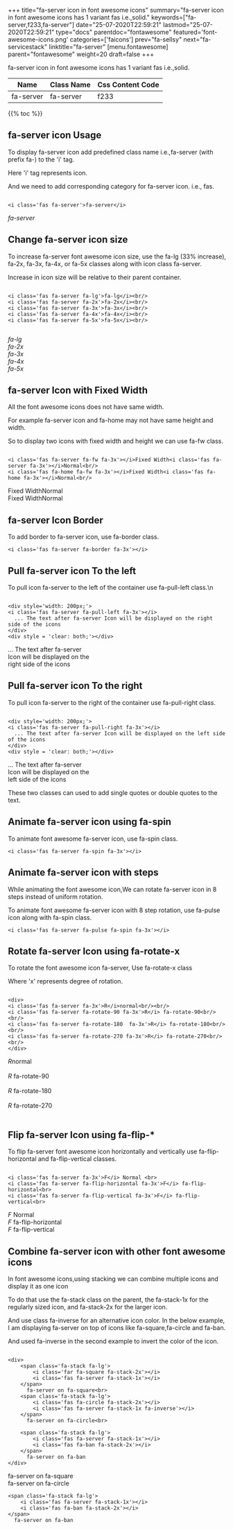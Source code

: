 +++
title="fa-server icon in font awesome icons"
summary="fa-server icon in font awesome icons has 1 variant fas i.e.,solid."
keywords=["fa-server,f233,fa-server"]
date="25-07-2020T22:59:21"
lastmod="25-07-2020T22:59:21"
type="docs"
parentdoc="fontawesome"
featured='font-awesome-icons.png'
categories=['faicons']
prev="fa-sellsy"
next="fa-servicestack"
linktitle="fa-server"
[menu.fontawesome]
parent="fontawesome"
weight=20
draft=false
+++


fa-server icon in font awesome icons has 1 variant fas i.e.,solid.

<div class='table-responsive'><table class='table'><thead><tr><th>Name</th><th>Class Name</th><th>Css Content Code</th></tr></thead><tbody><tr><td>fa-server</td><td>fa-server</td><td>f233</td></tr></tbody></table></div>


{{% toc %}}


## fa-server icon Usage

To display fa-server icon add predefined class name i.e.,fa-server (with prefix fa-) to the 'i' tag.

Here 'i' tag represents icon.

And we need to add corresponding category for fa-server icon. i.e., fas.


```

<i class='fas fa-server'>fa-server</i>
```

<i class='fas fa-server'>fa-server</i>




## Change fa-server icon size
To increase fa-server font awesome icon size, use the fa-lg (33% increase), fa-2x, fa-3x, fa-4x, or fa-5x classes along with icon class fa-server.

Increase in icon size will be relative to their parent container. 

```

<i class='fas fa-server fa-lg'>fa-lg</i><br/>
<i class='fas fa-server fa-2x'>fa-2x</i><br/>
<i class='fas fa-server fa-3x'>fa-3x</i><br/>
<i class='fas fa-server fa-4x'>fa-4x</i><br/>
<i class='fas fa-server fa-5x'>fa-5x</i><br/>
            
```

<i class='fas fa-server fa-lg'>fa-lg</i><br/>
<i class='fas fa-server fa-2x'>fa-2x</i><br/>
<i class='fas fa-server fa-3x'>fa-3x</i><br/>
<i class='fas fa-server fa-4x'>fa-4x</i><br/>
<i class='fas fa-server fa-5x'>fa-5x</i><br/>
            



## fa-server Icon with Fixed Width 

All the font awesome icons does not have same width.

For example fa-server icon and fa-home may not have same height and width.

So to display two icons with fixed width and height we can use fa-fw class.


```

<i class='fas fa-server fa-fw fa-3x'></i>Fixed Width<i class='fas fa-server fa-3x'></i>Normal<br/>
<i class='fas fa-home fa-fw fa-3x'></i>Fixed Width<i class='fas fa-home fa-3x'></i>Normal<br/>
```

<i class='fas fa-server fa-fw fa-3x'></i>Fixed Width<i class='fas fa-server fa-3x'></i>Normal<br/>
<i class='fas fa-home fa-fw fa-3x'></i>Fixed Width<i class='fas fa-home fa-3x'></i>Normal<br/>



## fa-server Icon Border 

To add border to fa-server icon, use fa-border class.


```
<i class='fas fa-server fa-border fa-3x'></i>

```
<i class='fas fa-server fa-border fa-3x'></i>





## Pull fa-server icon To the left

To pull icon fa-server to the left of the container use fa-pull-left class.\n

```

<div style='width: 200px;'>
<i class='fas fa-server fa-pull-left fa-3x'></i>
  ... The text after fa-server Icon will be displayed on the right side of the icons
</div>
<div style = 'clear: both;'></div>
```

<div style='width: 200px;'>
<i class='fas fa-server fa-pull-left fa-3x'></i>
  ... The text after fa-server Icon will be displayed on the right side of the icons
</div>
<div style = 'clear: both;'></div>




## Pull fa-server icon To the right
To pull icon fa-server to the right of the container use fa-pull-right class.

```

<div style='width: 200px;'>
<i class='fas fa-server fa-pull-right fa-3x'></i>
  ... The text after fa-server Icon will be displayed on the left side of the icons
</div>
<div style = 'clear: both;'></div>
```

<div style='width: 200px;'>
<i class='fas fa-server fa-pull-right fa-3x'></i>
  ... The text after fa-server Icon will be displayed on the left side of the icons
</div>
<div style = 'clear: both;'></div>

These two classes can used to add single quotes or double quotes to the text.


## Animate fa-server icon using fa-spin
To animate font awesome fa-server icon, use fa-spin class.

```
<i class='fas fa-server fa-spin fa-3x'></i>
```
<i class='fas fa-server fa-spin fa-3x'></i>




## Animate fa-server icon with steps
While animating the font awesome icon,We can rotate fa-server icon in 8 steps instead of uniform rotation.

To animate font awesome fa-server icon with 8 step rotation, use fa-pulse icon along with fa-spin class.


```
<i class='fas fa-server fa-pulse fa-spin fa-3x'></i>

```
<i class='fas fa-server fa-pulse fa-spin fa-3x'></i>





## Rotate fa-server Icon using fa-rotate-x
To rotate the font awesome icon fa-server, Use fa-rotate-x class

Where 'x' represents degree of rotation.


```

<div>
<i class='fas fa-server fa-3x'>R</i>normal<br/><br/>
<i class='fas fa-server fa-rotate-90 fa-3x'>R</i> fa-rotate-90<br/><br/> 
<i class='fas fa-server fa-rotate-180  fa-3x'>R</i> fa-rotate-180<br/><br/> 
<i class='fas fa-server fa-rotate-270 fa-3x'>R</i> fa-rotate-270<br/><br/>
</div>
```

<div>
<i class='fas fa-server fa-3x'>R</i>normal<br/><br/>
<i class='fas fa-server fa-rotate-90 fa-3x'>R</i> fa-rotate-90<br/><br/> 
<i class='fas fa-server fa-rotate-180  fa-3x'>R</i> fa-rotate-180<br/><br/> 
<i class='fas fa-server fa-rotate-270 fa-3x'>R</i> fa-rotate-270<br/><br/>
</div>




## Flip fa-server Icon using fa-flip-*
To flip fa-server font awesome icon horizontally and vertically use fa-flip-horizontal and fa-flip-vertical classes. 

```

<i class='fas fa-server fa-3x'>F</i> Normal <br>
<i class='fas fa-server fa-flip-horizontal fa-3x'>F</i> fa-flip-horizontal<br>
<i class='fas fa-server fa-flip-vertical fa-3x'>F</i> fa-flip-vertical<br>
```

<i class='fas fa-server fa-3x'>F</i> Normal <br>
<i class='fas fa-server fa-flip-horizontal fa-3x'>F</i> fa-flip-horizontal<br>
<i class='fas fa-server fa-flip-vertical fa-3x'>F</i> fa-flip-vertical<br>




## Combine fa-server icon with other font awesome icons
In font awesome icons,using stacking we can combine multiple icons and display it as one icon 

To do that use the fa-stack class on the parent, the fa-stack-1x for the regularly sized icon, and fa-stack-2x for the larger icon.

And use class fa-inverse for an alternative icon color. 
In the below example, I am displaying fa-server on top of icons like fa-square,fa-circle and fa-ban.

And used fa-inverse in the second example to invert the color of the icon.

```

<div>
    <span class='fa-stack fa-lg'>
        <i class='far fa-square fa-stack-2x'></i>
        <i class='fas fa-server fa-stack-1x'></i>
    </span>
      fa-server on fa-square<br>
    <span class='fa-stack fa-lg'>
        <i class='fas fa-circle fa-stack-2x'></i>
        <i class='fas fa-server fa-stack-1x fa-inverse'></i>
    </span>
      fa-server on fa-circle<br>

    <span class='fa-stack fa-lg'>
        <i class='fas fa-server fa-stack-1x'></i>
        <i class='fas fa-ban fa-stack-2x'></i>
    </span>
      fa-server on fa-ban
</div>
```

<div>
    <span class='fa-stack fa-lg'>
        <i class='far fa-square fa-stack-2x'></i>
        <i class='fas fa-server fa-stack-1x'></i>
    </span>
      fa-server on fa-square<br>
    <span class='fa-stack fa-lg'>
        <i class='fas fa-circle fa-stack-2x'></i>
        <i class='fas fa-server fa-stack-1x fa-inverse'></i>
    </span>
      fa-server on fa-circle<br>

    <span class='fa-stack fa-lg'>
        <i class='fas fa-server fa-stack-1x'></i>
        <i class='fas fa-ban fa-stack-2x'></i>
    </span>
      fa-server on fa-ban
</div>






